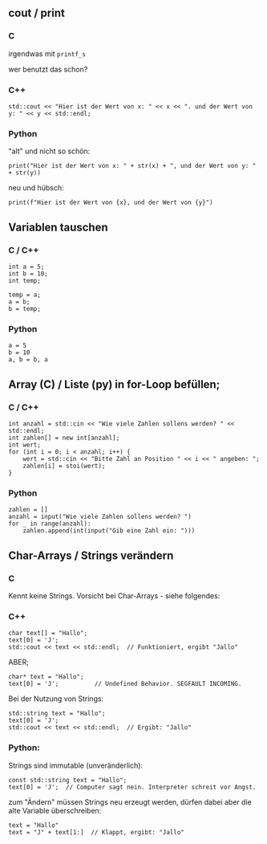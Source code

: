 ## cout / print

### C

irgendwas mit ```printf_s```

wer benutzt das schon?

### C++
```
std::cout << "Hier ist der Wert von x: " << x << ". und der Wert von y: " << y << std::endl;
```

### Python

"alt" und nicht so schön:

```
print("Hier ist der Wert von x: " + str(x) + ", und der Wert von y: " + str(y))
```

neu und hübsch:

```
print(f"Hier ist der Wert von {x}, und der Wert von {y}")
```

## Variablen tauschen

### C / C++

```
int a = 5;
int b = 10;
int temp;

temp = a;
a = b;
b = temp;
```

### Python
```
a = 5
b = 10
a, b = b, a
```



## Array (C) / Liste (py) in for-Loop befüllen;

### C / C++

```
int anzahl = std::cin << "Wie viele Zahlen sollens werden? " << std::endl;
int zahlen[] = new int[anzahl];
int wert;
for (int i = 0; i < anzahl; i++) {
    wert = std::cin << "Bitte Zahl an Position " << i << " angeben: ";
    zahlen[i] = stoi(wert);
}
```
### Python
```
zahlen = []
anzahl = input("Wie viele Zahlen sollens werden? ")
for _ in range(anzahl):
    zahlen.append(int(input("Gib eine Zahl ein: ")))
```

## Char-Arrays / Strings verändern

### C

Kennt keine Strings. Vorsicht bei Char-Arrays - siehe folgendes:

### C++

```
char text[] = "Hallo";
text[0] = 'J';  
std::cout << text << std::endl;  // Funktioniert, ergibt "Jallo"
```

ABER;

```
char* text = "Hallo";
text[0] = 'J';          // Undefined Behavior. SEGFAULT INCOMING.
```

Bei der Nutzung von Strings:

```
std::string text = "Hallo";
text[0] = 'J'; 
std::cout << text << std::endl;  // Ergibt: "Jallo"
```

### Python:

Strings sind immutable (unveränderlich):

```
const std::string text = "Hallo";
text[0] = 'J';  // Computer sagt nein. Interpreter schreit vor Angst.
```

zum "Ändern" müssen Strings neu erzeugt werden, dürfen dabei aber die alte Variable überschreiben:

```
text = "Hallo"
text = "J" + text[1:]  // Klappt, ergibt: "Jallo"
```
